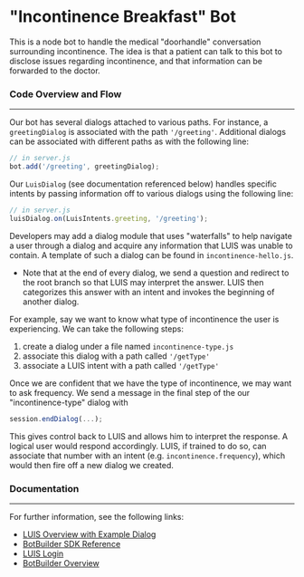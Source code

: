 # "Incontinence Breakfast" Bot

This is a node bot to handle the medical "doorhandle" conversation 
surrounding incontinence.  The idea is that a patient can talk to this 
bot to disclose issues regarding incontinence, and that information
can be forwarded to the doctor.  


### Code Overview and Flow
---

Our bot has several dialogs attached to various paths.  For instance,
a `greetingDialog` is associated with the path `'/greeting'`.  Additional dialogs
can be associated with different paths as with the following line:

```javascript
// in server.js
bot.add('/greeting', greetingDialog);
```

Our `LuisDialog` (see documentation referenced below) handles specific intents by passing information off to various dialogs using the following line:

```javascript
// in server.js
luisDialog.on(LuisIntents.greeting, '/greeting');

```

Developers may add a dialog module that uses "waterfalls" to help
navigate a user through a dialog and acquire any information that LUIS was
unable to contain.  A template of such a dialog can be found in `incontinence-hello.js`.

* Note that at the end of every dialog, we send a question and redirect to the root
branch so that LUIS may interpret the answer.  LUIS then categorizes this answer
with an intent and invokes the beginning of another dialog.

For example, say we want to know what type of incontinence the user is experiencing.
We can take the following steps:

1. create a dialog under a file named `incontinence-type.js`
2. associate this dialog with a path called `'/getType'`
3. associate a LUIS intent with a path called `'/getType'`

Once we are confident that we have the type of incontinence, we may want to ask frequency.
We send a message in the final step of the our "incontinence-type" dialog with 

```javascript
session.endDialog(...); 
```

This gives control back to LUIS and allows him to interpret the response.
A logical user would respond accordingly. LUIS, if trained to do so,
can associate that number with an intent (e.g. `incontinence.frequency`), which would
then fire off a new dialog we created.

### Documentation
---

For further information, see the following links:

* [LUIS Overview with Example Dialog](http://docs.botframework.com/builder/node/guides/understanding-natural-language/)
* [BotBuilder SDK Reference](http://docs.botframework.com/sdkreference/nodejs/modules/_botbuilder_d_.html)
* [LUIS Login](https://www.luis.ai)
* [BotBuilder Overview](http://docs.botframework.com)